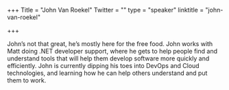 +++
Title = "John Van Roekel"
Twitter = ""
type = "speaker"
linktitle = "john-van-roekel"

+++

John’s not that great, he’s mostly here for the free food. John works with Matt doing .NET developer support, where he gets to help people find and understand tools that will help them develop software more quickly and efficiently. John is currently dipping his toes into DevOps and Cloud technologies, and learning how he can help others understand and put them to work.
